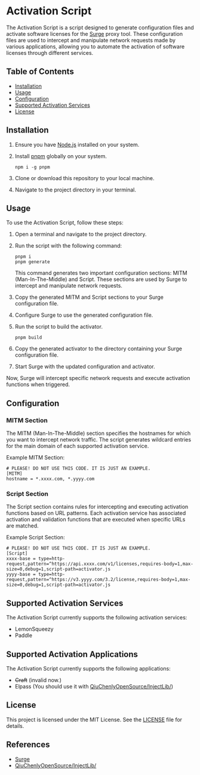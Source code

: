 # Activation Script

The Activation Script is a script designed to generate configuration files and activate software licenses for the [Surge](https://nssurge.com/) proxy tool. These configuration files are used to intercept and manipulate network requests made by various applications, allowing you to automate the activation of software licenses through different services.

## Table of Contents

- [Installation](#installation)
- [Usage](#usage)
- [Configuration](#configuration)
- [Supported Activation Services](#supported-activation-services)
- [License](#license)

## Installation

1. Ensure you have [Node.js](https://nodejs.org/) installed on your system.

2. Install [pnpm](https://pnpm.js.org/) globally on your system.

   ```shell
   npm i -g pnpm
   ```

3. Clone or download this repository to your local machine.

4. Navigate to the project directory in your terminal.

## Usage

To use the Activation Script, follow these steps:

1. Open a terminal and navigate to the project directory.

2. Run the script with the following command:

   ```shell
   pnpm i
   pnpm generate
   ```

   This command generates two important configuration sections: MITM (Man-In-The-Middle) and Script. These sections are used by Surge to intercept and manipulate network requests.

3. Copy the generated MITM and Script sections to your Surge configuration file.

4. Configure Surge to use the generated configuration file.

5. Run the script to build the activator.

   ```shell
   pnpm build
   ```

6. Copy the generated activator to the directory containing your Surge configuration file.

7. Start Surge with the updated configuration and activator.

Now, Surge will intercept specific network requests and execute activation functions when triggered.

## Configuration

### MITM Section

The MITM (Man-In-The-Middle) section specifies the hostnames for which you want to intercept network traffic. The script generates wildcard entries for the main domain of each supported activation service.

Example MITM Section:

```shell
# PLEASE! DO NOT USE THIS CODE. IT IS JUST AN EXAMPLE.
[MITM]
hostname = *.xxxx.com, *.yyyy.com
```

### Script Section

The Script section contains rules for intercepting and executing activation functions based on URL patterns. Each activation service has associated activation and validation functions that are executed when specific URLs are matched.

Example Script Section:

```shell
# PLEASE! DO NOT USE THIS CODE. IT IS JUST AN EXAMPLE.
[Script]
xxxx-base = type=http-request,pattern=^https://api.xxxx.com/v1/licenses,requires-body=1,max-size=0,debug=1,script-path=activator.js
yyyy-base = type=http-request,pattern=^https://v3.yyyy.com/3.2/license,requires-body=1,max-size=0,debug=1,script-path=activator.js
```

## Supported Activation Services

The Activation Script currently supports the following activation services:

- LemonSqueezy
- Paddle

## Supported Activation Applications

The Activation Script currently supports the following applications:

- ~~Craft~~ (invalid now.)
- Elpass (You should use it with [QiuChenlyOpenSource/InjectLib/](https://github.com/QiuChenlyOpenSource/InjectLib))

## License

This project is licensed under the MIT License. See the [LICENSE](LICENSE) file for details.

## References

- [Surge](https://nssurge.com/)
- [QiuChenlyOpenSource/InjectLib/](https://github.com/QiuChenlyOpenSource/InjectLib)